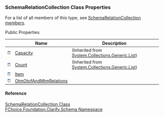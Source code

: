 ﻿### SchemaRelationCollection Class Properties

For a list of all members of this type, see [SchemaRelationCollection members](fcSDK~FChoice.Foundation.Clarify.Schema.SchemaRelationCollection_members.md).

Public Properties

|   | Name | Description |
| --- | --- | --- |
| ![Public Property](dotnetimages/publicProperty.png) | [Capacity](#) | (Inherited from [System.Collections.Generic.List<SchemaRelation>](#)) |
| ![Public Property](dotnetimages/publicProperty.png) | [Count](#) | (Inherited from [System.Collections.Generic.List<SchemaRelation>](#)) |
| ![Public Property](dotnetimages/publicProperty.png) | [Item](fcSDK~FChoice.Foundation.Clarify.Schema.SchemaRelationCollection~Item.md) |   |
| ![Public Property](dotnetimages/publicProperty.png) | [OtmOtofAndMtmRelations](fcSDK~FChoice.Foundation.Clarify.Schema.SchemaRelationCollection~OtmOtofAndMtmRelations.md) |   |





#### Reference

[SchemaRelationCollection Class](fcSDK~FChoice.Foundation.Clarify.Schema.SchemaRelationCollection.md)  
[FChoice.Foundation.Clarify.Schema Namespace](fcSDK~FChoice.Foundation.Clarify.Schema_namespace.md)